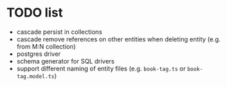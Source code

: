 # TODO list

- cascade persist in collections
- cascade remove references on other entities when deleting entity (e.g. from M:N collection)
- postgres driver
- schema generator for SQL drivers
- support different naming of entity files (e.g. `book-tag.ts` or `book-tag.model.ts`)
